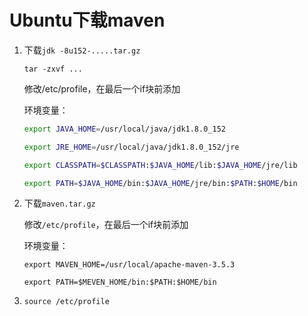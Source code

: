 # Ubuntu下载maven

1. 下载`jdk -8u152-.....tar.gz`

   `tar -zxvf ...`

   修改/etc/profile，在最后一个if块前添加

   环境变量：

   ```bash
   export JAVA_HOME=/usr/local/java/jdk1.8.0_152
   
   export JRE_HOME=/usr/local/java/jdk1.8.0_152/jre
   
   export CLASSPATH=$CLASSPATH:$JAVA_HOME/lib:$JAVA_HOME/jre/lib
   
   export PATH=$JAVA_HOME/bin:$JAVA_HOME/jre/bin:$PATH:$HOME/bin
   ```

2. 下载`maven.tar.gz`

   修改`/etc/profile`，在最后一个if块前添加

   环境变量：

   ```shell
   export MAVEN_HOME=/usr/local/apache-maven-3.5.3
   
   export PATH=$MEVEN_HOME/bin:$PATH:$HOME/bin
   ```

3. `source /etc/profile`



